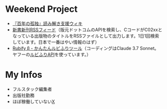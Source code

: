 # Weekend Project
- [『百年の孤独』読み解き支援ウィキ](http://macondowiki.notion.site/)
- [新書新刊RSSフィード](https://analekt.github.io/shinsho/index.xml)（版元ドットコムのAPIを検索し、CコードがC02xxとなっている出版物のタイトルをRSSファイルとして出力します。1日1回検索しています。日本で一番はやい情報のはず）
- [Rubify β - かんたんルビふりツール](https://rubify.vercel.app/)（コーディングはClaude 3.7 Sonnet。ヤフーの[ルビふりAPI](https://developer.yahoo.co.jp/webapi/jlp/furigana/v2/furigana.html)を使っています。）

# My Infos
- フルスタック編集者
- 出版社勤務
- ほぼ稼働していない[X](http://x.com/analekt)

